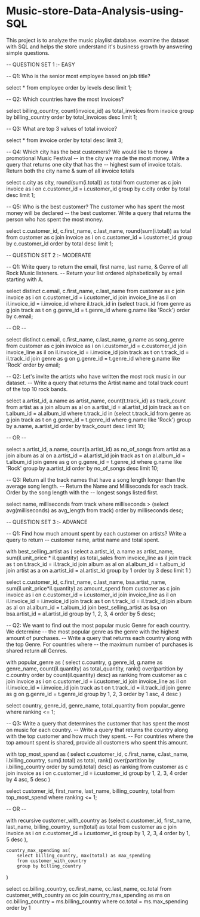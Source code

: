 # Music-store-Data-Analysis-using-SQL
This project is to analyze the music playlist database. examine the dataset with SQL and helps the store understand it's business growth by answering simple questions.

-- QUESTION SET 1 :- EASY

-- Q1: Who is the senior most employee based on job title?

select *
from employee
order by levels desc
limit 1;


-- Q2: Which countries have the most Invoices? 

select billing_country, count(invoice_id) as total_invoices
from invoice
group by billing_country
order by total_invoices desc
limit 1;


-- Q3: What are top 3 values of total invoice? 

select *
from invoice
order by total desc
limit 3;


-- Q4: Which city has the best customers? We would like to throw a promotional Music Festival 
--     in the city we made the most money. Write a query that returns one city that has the 
--     highest sum of invoice totals. Return both the city name & sum of all invoice totals 

select c.city as city, round(sum(i.total)) as total
from customer as c
join invoice as i
on c.customer_id = i.customer_id
group by c.city
order by total desc
limit 1;


-- Q5: Who is the best customer? The customer who has spent the most money will be declared 
--     the best customer. Write a query that returns the person who has spent the most money.

select c.customer_id, c.first_name, c.last_name, round(sum(i.total)) as total
from customer as c
join invoice as i 
on c.customer_id = i.customer_id
group by c.customer_id
order by total desc
limit 1;


-- QUESTION SET 2 :- MODERATE

-- Q1: Write query to return the email, first name, last name, & Genre of all Rock Music listeners. 
--     Return your list ordered alphabetically by email starting with A. 

select distinct c.email, c.first_name, c.last_name
from customer as c
join invoice as i on c.customer_id = i.customer_id
join invoice_line as il on il.invoice_id = i.invoice_id
where il.track_id in
(select track_id
from genre as g
join track as t
on g.genre_id = t.genre_id
where g.name like 'Rock')
order by c.email;

-- OR --

select distinct c.email, c.first_name, c.last_name, g.name as song_genre
from customer as c
join invoice as i on i.customer_id = c.customer_id
join invoice_line as il on il.invoice_id = i.invoice_id
join track as t on t.track_id = il.track_id
join genre as g on g.genre_id = t.genre_id
where g.name like 'Rock'
order by email;


-- Q2: Let's invite the artists who have written the most rock music in our dataset. 
--     Write a query that returns the Artist name and total track count of the top 10 rock bands. 

select a.artist_id, a.name as artist_name, count(t.track_id) as track_count
from artist as a
join album as al on a.artist_id = al.artist_id
join track as t on t.album_id = al.album_id
where t.track_id in
(select t.track_id
from genre as g
join track as t on g.genre_id = t.genre_id
where g.name like 'Rock')
group by a.name, a.artist_id
order by track_count desc
limit 10;

-- OR --

select a.artist_id, a.name, count(a.artist_id) as no_of_songs
from artist as a
join album as al on a.artist_id = al.artist_id
join track as t on al.album_id = t.album_id
join genre as g on g.genre_id = t.genre_id
where g.name like 'Rock'
group by a.artist_id
order by no_of_songs desc
limit 10;


-- Q3: Return all the track names that have a song length longer than the average song length. 
--     Return the Name and Milliseconds for each track. Order by the song length with the 
--     longest songs listed first. 

select name, milliseconds
from track
where milliseconds > (select avg(milliseconds) as avg_length
from track)
order by milliseconds desc;


-- QUESTION SET 3 :- ADVANCE

-- Q1: Find how much amount spent by each customer on artists? Write a query to return 
--     customer name, artist name and total spent.

with best_selling_artist as (
select a.artist_id, a.name as artist_name, sum(il.unit_price * il.quantity) as total_sales
from invoice_line as il
join track as t on t.track_id = il.track_id
join album as al on al.album_id = t.album_id
join artist as a on a.artist_id = al.artist_id
group by 1
order by 3 desc
limit 1
)

select c.customer_id, c.first_name, c.last_name, bsa.artist_name, 
       sum(il.unit_price*il.quantity) as amount_spend
from customer as c
join invoice as i on c.customer_id = i.customer_id
join invoice_line as il on il.invoice_id = i.invoice_id
join track as t on t.track_id = il.track_id
join album as al on al.album_id = t.album_id
join best_selling_artist as bsa on bsa.artist_id = al.artist_id
group by 1, 2, 3, 4
order by 5 desc;


-- Q2: We want to find out the most popular music Genre for each country. We determine 
--     the most popular genre as the genre with the highest amount of purchases. 
--     Write a query that returns each country along with the top Genre. For countries where 
--     the maximum number of purchases is shared return all Genres.

with popular_genre as (
select c.country, g.genre_id, g.name as genre_name, count(il.quantity) as total_quantity,
       rank() over(partition by c.country order by count(il.quantity) desc) as ranking
from customer as c
join invoice as i on c.customer_id = i.customer_id
join invoice_line as il on il.invoice_id = i.invoice_id
join track as t on t.track_id = il.track_id
join genre as g on g.genre_id = t.genre_id
group by 1, 2, 3
order by 1 asc, 4 desc
)

select country, genre_id, genre_name, total_quantity
from popular_genre 
where ranking <= 1;


-- Q3: Write a query that determines the customer that has spent the most on music for each country. 
--     Write a query that returns the country along with the top customer and how much they spent. 
--     For countries where the top amount spent is shared, provide all customers who spent this amount. 

with top_most_spend as (
select c.customer_id, c.first_name, c.last_name, i.billing_country, sum(i.total) as total,
       rank() over(partition by i.billing_country order by sum(i.total) desc) as ranking
from customer as c
join invoice as i on c.customer_id = i.customer_id
group by 1, 2, 3, 4
order by  4 asc, 5 desc
)

select customer_id, first_name, last_name, billing_country, total
from top_most_spend
where ranking <= 1;

-- OR --

with recursive
	customer_with_country as (select c.customer_id, first_name, last_name, billing_country, 
                                 sum(total) as total
		from customer as c
		join invoice as i on c.customer_id = i.customer_id
		group by 1, 2, 3, 4
		order by 1, 5 desc
		),

	country_max_spending as(
		select billing_country, max(total) as max_spending
		from customer_with_country
		group by billing_country
)

select cc.billing_country, cc.first_name, cc.last_name, cc.total
from customer_with_country as cc
join country_max_spending as ms on cc.billing_country = ms.billing_country
where cc.total = ms.max_spending
order by 1

